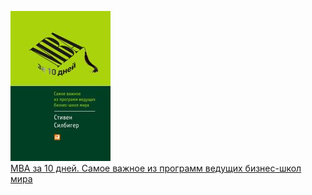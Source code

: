 ![](МВА%20за%2010%20дней.%20Самое%20важное%20из%20программ%20ведущих%20бизнес-школ%20мира.jpg)  
[МВА за 10 дней. Самое важное из программ ведущих бизнес-школ мира](МВА%20за%2010%20дней.%20Самое%20важное%20из%20программ%20ведущих%20бизнес-школ%20мира.md)
